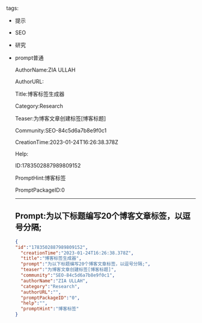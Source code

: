   tags: 
- 提示
- SEO
- 研究
- prompt普通

  AuthorName:ZIA ULLAH

  AuthorURL:

  Title:博客标签生成器

  Category:Research

  Teaser:为博客文章创建标签[博客标题]

  Community:SEO-84c5d6a7b8e9f0c1

  CreationTime:2023-01-24T16:26:38.378Z

  Help:

  ID:1783502887989809152

  PromptHint:博客标签

  PromptPackageID:0

  ---

  ## Prompt:为以下标题编写20个博客文章标签，以逗号分隔;

  ```json
  {
  "id":"1783502887989809152",
    "creationTime":"2023-01-24T16:26:38.378Z",
    "title":"博客标签生成器",
    "prompt":"为以下标题编写20个博客文章标签，以逗号分隔;",
    "teaser":"为博客文章创建标签[博客标题]",
    "community":"SEO-84c5d6a7b8e9f0c1",
    "authorName":"ZIA ULLAH",
    "category":"Research",
    "authorURL":"",
    "promptPackageID":"0",
    "help":"",
    "promptHint":"博客标签"
  }
  ```
